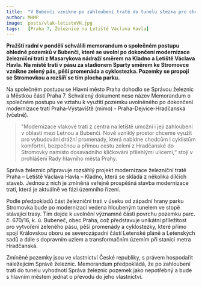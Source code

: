 ```yaml
---
title:  "V Bubenči vznikne po zahloubení tratě do tunelu stezka pro chodce i cyklisty a zelený pás"
author: MHMP
image:  posts/vlak-letisteVH.jpg
tags:   [Praha 7, Železnice na Letiště Václava Havla]
---
```


**Pražští radní v pondělí schválili memorandum o společném postupu ohledně pozemků v Bubenči, které se uvolní po dokončení modernizace železniční trati z Masarykova nádraží směrem na Kladno a Letiště Václava Havla. Na místě trati v pásu za stadionem Sparty směrem ke Stromovce vznikne zelený pás, pěší promenáda a cyklostezka. Pozemky se propojí se Stromovkou a rozšíří se tím plocha parku.**

Na společném postupu se Hlavní město Praha dohodlo se Správou železnic a Městkou částí Praha 7. Schválený dokument nese název Memorandum o společném postupu ve vztahu k využití pozemku uvolněného po dokončení modernizace trati Praha-Výstaviště (mimo) - Praha-Dejvice-Hradčanská (včetně).

>"Modernizace vlakové trati z centra na letiště umožní i její zahloubení v oblasti mezi Letnou a Bubenčí. Nově vzniklý prostor chceme využít pro vybudování drážní promenády, která nabídne chodcům i cyklistům komfortní, bezpečnou a přímou cestu zelení z Hradčanské do Stromovky namísto dosavadního kličkování přilehlými ulicemi,“ stojí v prohlášení Rady hlavního města Prahy.

Správa železnic připravuje rozsáhlý projekt modernizace železniční tratě Praha – Letiště Václava Havla – Kladno, která se skládá z několika dílčích staveb. Jednou z nich je zmíněná veřejně prospěšná stavba modernizace trati, která je aktuálně ve fázi územního řízení.

Podle předpokladů část železniční trati v úseku od západní hrany parku Stromovka bude po modernizaci vedena hloubeným tunelem ve stopě stávající trasy. Tím dojde k uvolnění významné části povrchu pozemku parc. č. 670/16, k. ú. Bubeneč, obec Praha, což představuje unikátní příležitost pro vytvoření zeleného pásu, pěší promenády a cyklostezky, které přímo spojí Královskou oboru se severozápadní částí Letenské pláně a Letenských sadů a dále s dopravním uzlem a transformačním územím při stanici metra Hradčanská.

Zmíněné pozemky jsou ve vlastnictví České republiky, s právem hospodařit náležejícím Správě železnic. Memorandum předpokládá, že po zahloubení trati do tunelu vyhodnotí Správa železnic pozemek jako nepotřebný a bude s hlavním městem jednat o převodu do jeho vlastnictví.
